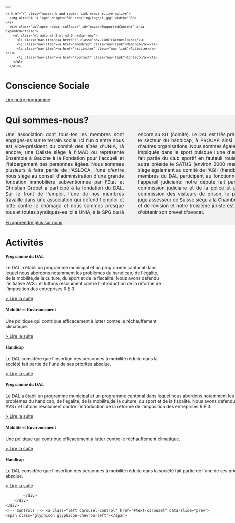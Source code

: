 <!DOCTYPE html>
<html lang="fr">
<head>
  <title>DAL</title>
  <meta charset="utf-8">
  <meta name="viewport" content="width=device-width, initial-scale=1">

  <link rel="stylesheet" href="https://maxcdn.bootstrapcdn.com/bootstrap/4.0.0-alpha.6/css/bootstrap.min.css" integrity="sha384-rwoIResjU2yc3z8GV/NPeZWAv56rSmLldC3R/AZzGRnGxQQKnKkoFVhFQhNUwEyJ" crossorigin="anonymous">
  <script src="https://code.jquery.com/jquery-3.1.1.slim.min.js" integrity="sha384-A7FZj7v+d/sdmMqp/nOQwliLvUsJfDHW+k9Omg/a/EheAdgtzNs3hpfag6Ed950n" crossorigin="anonymous"></script>
  <script src="https://cdnjs.cloudflare.com/ajax/libs/tether/1.4.0/js/tether.min.js" integrity="sha384-DztdAPBWPRXSA/3eYEEUWrWCy7G5KFbe8fFjk5JAIxUYHKkDx6Qin1DkWx51bBrb" crossorigin="anonymous"></script>
  <script src="https://maxcdn.bootstrapcdn.com/bootstrap/4.0.0-alpha.6/js/bootstrap.min.js" integrity="sha384-vBWWzlZJ8ea9aCX4pEW3rVHjgjt7zpkNpZk+02D9phzyeVkE+jo0ieGizqPLForn" crossorigin="anonymous"></script>
  <link rel="stylesheet" href="/main.css">

  <link href="https://fonts.googleapis.com/css?family=Quicksand" rel="stylesheet">
  <style media="screen">
     h2, h3, h4 {
      font-family: Quicksand, serif;
    }
    h1 {
      font-family: Rubik,-apple-system,system-ui,BlinkMacSystemFont,Segoe UI,Roboto,Helvetica Neue,Arial,sans-serif
    }
    </style>
</head>

<body>
<div id="header-content">
  <nav class="navbar navbar-inverse navbar-toggleable-md navbar-light"
  style="font-color:#ffff;font-size:12px;">
  <div class="navbar-header">
    <button class="navbar-toggler navbar-toggler-right" type="button" data-toggle="collapse" data-target="#navbarSupportedContent" aria-controls="navbarSupportedContent" aria-expanded="false" aria-label="Toggle navigation">
      <span class="navbar-toggler-icon"></span>
    </button>
  </div>

    <a href="/" class="navbar-brand router-link-exact-active active">
      <img alt="DAL's logo" height="50" src="img/logo/1.jpg" width="90">
    </a>
      <div class="collapse navbar-collapse" id="navbarSupportedContent" aria-expanded="false">
        <ul class="ml-auto mt-2 mt-md-0 navbar-nav">
          <li class="nav-item"><a href="/" class="nav-link">Accueil</a></li>
          <li class="nav-item"><a href="/membres" class="nav-link">Membres</a></li>
          <li class="nav-item"><a href="/activites" class="nav-link">Activités</a></li>
          <li class="nav-item"><a href="/contact" class="nav-link">Contact</a></li>
        </ul>
      </div>
  </nav>
  </div>
</body>

<style>
.rspt {
  text-align: justify;
  hyphens: auto;
  column-count: 2;
  column-gap: 3em;
  font-size:15px;
}
</style>

<div class="jumbotron">
        <h1>Conscience Sociale</h1>
        <p class="lead"></p>
        <div class="btn-jumbo">
        <p class="text-center"><a href="activites/programme.html" class="btn btn-primary btn-lg" role="button">Lire notre programme</a></p>
      </div>
</div>


<div class="mx-auto" style="width: 800px;">
<div class="container my-5"  style="background-color:#f2f2f2;border-radius:15px;">
  <div class="divider-outside-bottom">
    <h1 class="txt_presentation">Qui sommes-nous?</h1 >
    <p class="rspt my-md-4">
      Une association dont tous-tes les membres sont engagés-es sur le terrain social. Ici l'un d'entre nous est vice-président du comité des aînés d'UNIA, là encore, une Daliste siège à l'IMAD ou représente Ensemble à Gauche à la Fondation pour l'accueil et l'hébergement des personnes âgées. Nous sommes plusieurs à faire partie de l'ASLOCA, l'une d'entre nous siège au conseil d'administration d'une grande
      fondation immobilière subventionnée par l'Etat et Christian Grobet a participé à la
      fondation du DAL. Sur le front de l'emploi, l'une de nos membres travaille dans une
      association qui défend l'emploi et lutte contre le chômage et nous sommes presque
      tous et toutes syndiqués-es ici à UNIA, à la SPG ou là encore au SIT (comité). Le
      DAL est très présent dans le secteur du handicap, à PROCAP ainsi que dans d'autres
      organisations. Nous sommes également très impliqués dans le sport puisque l'une
      d'entre nous fait partie du club sportif en fauteuil roulant, qu'un autre préside le
      SATUS (environ 2000 membres) et siège également au comité de l'AGH (handball).
      Trois membres du DAL participent au fonctionnement de l'appareil judiciaire: notre
      député fait partie de la commission judiciaire et de la police et préside la commission
      des visiteurs de prison, le plus jeune juge assesseur de Suisse siège à la Chambre
      d'appel et de révision et notre troisième juriste est en passe d'obtenir son brevet
      d'avocat.
    </p>
    <p class="lead">
      <a class="btn btn-primary btn-lg" href="#" role="button">En apprendre plus sur nous</a>
    </p>
</div>
</div>

</div>


<div class="py-5">
  <div class="container">
    <h1 class="mb-4">Activités</h1>
    <div class="card-deck">
      <div class="card">
        <div class="card-block">
          <h4 class="card-title">Programme du DAL</h4>
          <p class="card-text">Le DAL a établi un programme municipal et un programme cantonal dans lequel nous abordons notamment les problèmes du handicap, de l'égalité, de la mobilité,de la culture, du sport et de la fiscalité. Nous avons défendu l'initiative AVS+ et luttons résolument contre l'introduction de la réforme de l'imposition des entreprises RIE 3.</p>
          <p class="card-text"><a href="/activites/programme.html">&gt; Lire la suite</a></p>
        </div>
      </div>
      <div class="card mt-3 mt-md-0">
        <div class="card-block">
          <h4 class="card-title">Mobilité et Environnement</h4>
          <p class="card-text">Une politique qui contribue efficacement à lutter contre le réchauffement climatique.</p>
          <p class="card-text"><a href="/activites/mobilité-environnement.html">&gt; Lire la suite</a></p>
        </div>
      </div>
      <div class="card mt-3 mt-md-0">
        <div class="card-block">
          <h4 class="card-title">Handicap</h4>
          <p class="card-text">Le DAL considère que l'insertion des personnes à mobilité réduite dans la société fait partie de l'une de ses priorités absolue.</p>
          <p class="card-text"><a href="/activites/handicap.html">&gt; Lire la suite</a></p>
        </div>
      </div>
    </div>
  </div>
</div>



<div class="mx-auto" style="width: 800px;">


<div id="text-carousel" class="carousel slide" data-ride="carousel">
    <!-- Wrapper for slides -->
    <div class="row">
        <div class="col-xs-offset-3 col-xs-6">
            <div class="carousel-inner">
                <div class="item active">
                    <div class="carousel-content">
                      <div class="card card-inverse card-primary mb-3 text-center">
                        <div class="card-block">
                          <h4 class="card-title">Programme du DAL</h4>
                          <p class="card-text">Le DAL a établi un programme municipal et un programme cantonal dans lequel nous abordons notamment les problèmes du handicap, de l'égalité, de la mobilité,de la culture, du sport et de la fiscalité. Nous avons défendu l'initiative AVS+ et luttons résolument contre l'introduction de la réforme de l'imposition des entreprises RIE 3.</p>
                          <p class="card-text"><a href="/activites/programme.html">> Lire la suite</a></p>
                        </div>
                      </div>
                    </div>
                </div>
                <div class="item">
                    <div class="carousel-content">
                      <div class="card card-inverse card-success mb-3 text-center">
                        <div class="card-block">
                          <h4 class="card-title">Mobilité et Environnement</h4>
                          <p class="card-text">Une politique qui contribue efficacement à lutter contre le réchauffement climatique.</p>
                          <p class="card-text"><a href="/activites/mobilité-environnement.html">> Lire la suite</a></p>
                        </div>
                      </div>
                    </div>
                </div>
                <div class="item">
                    <div class="carousel-content">
                      <div class="card card-inverse card-info mb-3 text-center">
                        <div class="card-block">
                          <h4 class="card-title">Handicap</h4>
                          <p class="card-text">Le DAL considère que l'insertion des personnes à mobilité réduite dans la société fait partie de l'une de ses priorités absolue.</p>
                          <p class="card-text"><a href="/activites/handicap.html">> Lire la suite</a></p>
                        </div>
                      </div>
                    </div>
                </div>

            </div>
        </div>
    </div>
    <!-- Controls --> <a class="left carousel-control" href="#text-carousel" data-slide="prev">
    <span class="glyphicon glyphicon-chevron-left"></span>
  </a>
 <a class="right carousel-control" href="#text-carousel" data-slide="next">
    <span class="glyphicon glyphicon-chevron-right"></span>
  </a>

</div>
</div>
<script src='http://cdnjs.cloudflare.com/ajax/libs/jquery/2.1.3/jquery.min.js'></script>
<script src='https://maxcdn.bootstrapcdn.com/bootstrap/3.1.1/js/bootstrap.min.js'></script>
